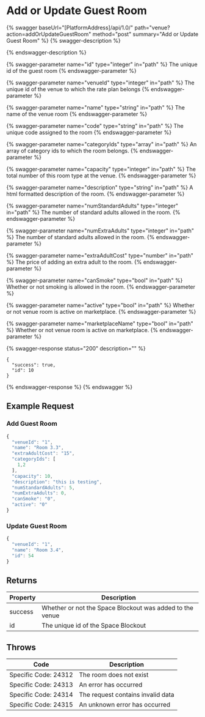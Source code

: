 # Add or Update Guest Room

{% swagger baseUrl="[PlatformAddress]/api/1.0/" path="venue?action=addOrUpdateGuestRoom" method="post" summary="Add or Update Guest Room" %}
{% swagger-description %}

{% endswagger-description %}

{% swagger-parameter name="id" type="integer" in="path" %}
The unique id of the guest room
{% endswagger-parameter %}

{% swagger-parameter name="venueId" type="integer" in="path" %}
The unique id of the venue to which the rate plan belongs
{% endswagger-parameter %}

{% swagger-parameter name="name" type="string" in="path" %}
The name of the venue room
{% endswagger-parameter %}

{% swagger-parameter name="code" type="string" in="path" %}
The unique code assigned to the room
{% endswagger-parameter %}

{% swagger-parameter name="categoryIds" type="array" in="path" %}
An array of category ids to which the room belongs.
{% endswagger-parameter %}

{% swagger-parameter name="capacity" type="integer" in="path" %}
The total number of this room type at the venue.
{% endswagger-parameter %}

{% swagger-parameter name="description" type="string" in="path" %}
A html formatted description of the room.
{% endswagger-parameter %}

{% swagger-parameter name="numStandardAdults" type="integer" in="path" %}
The number of standard adults allowed in the room.
{% endswagger-parameter %}

{% swagger-parameter name="numExtraAdults" type="integer" in="path" %}
The number of standard adults allowed in the room.
{% endswagger-parameter %}

{% swagger-parameter name="extraAdultCost" type="number" in="path" %}
The price of adding an extra adult to the room.
{% endswagger-parameter %}

{% swagger-parameter name="canSmoke" type="bool" in="path" %}
Whether or not smoking is allowed in the room.
{% endswagger-parameter %}

{% swagger-parameter name="active" type="bool" in="path" %}
Whether or not venue room is active on marketplace.
{% endswagger-parameter %}

{% swagger-parameter name="marketplaceName" type="bool" in="path" %}
Whether or not venue room is active on marketplace.
{% endswagger-parameter %}

{% swagger-response status="200" description="" %}
```
{
  "success": true,
  "id": 10
}
```
{% endswagger-response %}
{% endswagger %}

## Example Request

### Add Guest Room

```javascript
{
  "venueId": "1",
  "name": "Room 3.3",
  "extraAdultCost": "15",
  "categoryIds": [
    1,2
  ],
  "capacity": 10,
  "description": "this is testing",
  "numStandardAdults": 5,
  "numExtraAdults": 0,
  "canSmoke": "0",
  "active": "0"
}
```

### Update Guest Room

```javascript
{
  "venueId": "1",
  "name": "Room 3.4",
  "id": 54
}
```

## Returns

| Property | Description                                              |
| -------- | -------------------------------------------------------- |
| success  | Whether or not the Space Blockout was added to the venue |
| id       | The unique id of the Space Blockout                      |

## Throws

| Code                 | Description                       |
| -------------------- | --------------------------------- |
| Specific Code: 24312 | The room does not exist           |
| Specific Code: 24313 | An error has occurred             |
| Specific Code: 24314 | The request contains invalid data |
| Specific Code: 24315 | An unknown error has occurred     |
